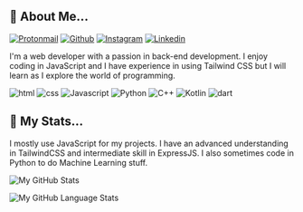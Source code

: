 ## 🚀 About Me...
[![Protonmail](https://img.shields.io/badge/iamyawpie%40proton.me-ddd5f0?logo=protonmail&style=for-the-badge)](mailto:iamyawpie@proton.me)
[![Github](https://img.shields.io/badge/yawpie-000000?logo=github&style=for-the-badge)](https://github.com/yawpie)
[![Instagram](https://img.shields.io/badge/iammuhammadrafi-f0f0f0?logo=instagram&style=for-the-badge)](https://instagram.com/iammuhammadrafi)
[![Linkedin](https://img.shields.io/badge/Muhammad%20Rafi-417dd1?style=for-the-badge&logo=linkedin)](https://www.linkedin.com/in/yawpie)

I'm a web developer with a passion in back-end development. I enjoy coding in JavaScript and I have experience in using Tailwind CSS but I will learn as I explore the world of programming.

![html](https://img.shields.io/badge/HTML-000000?style=for-the-badge&logo=html5)
![css](https://img.shields.io/badge/CSS-000000?style=for-the-badge&logo=css3)
![Javascript](https://img.shields.io/badge/JavaScript-000000?logo=javascript&style=for-the-badge)
![Python](https://img.shields.io/badge/Python-000000?style=for-the-badge&logo=python)
![C++](https://img.shields.io/badge/C%2B%2B-000000?logo=cplusplus&logoColor=ffffff&style=for-the-badge)
![Kotlin](https://img.shields.io/badge/Kotlin-000000?style=for-the-badge&logo=kotlin)
![dart](https://img.shields.io/badge/Dart-000000?style=for-the-badge&logo=dart)

## 📝 My Stats...

I mostly use JavaScript for my projects. I have an advanced understanding in TailwindCSS and intermediate skill in ExpressJS. I also sometimes code in Python to do Machine Learning stuff.

![My GitHub Stats](https://github-readme-stats.vercel.app/api/?username=yawpie&count_private=true&theme=dark&showicons=true)

![My GitHub Language Stats](https://github-readme-stats.vercel.app/api/top-langs/?username=yawpie&langs_count=5&theme=dark)
